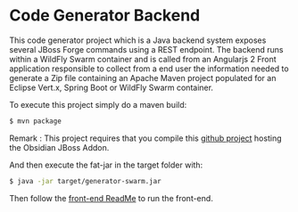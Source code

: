 # Code Generator Backend

This code generator project which is a Java backend system exposes several JBoss Forge commands
using a REST endpoint. The backend runs within a WildFly Swarm container and is called from 
an Angularjs 2 Front application responsible to collect from a end user the information needed to generate 
a Zip file containing an Apache Maven project populated for an Eclipse Vert.x, Spring Boot or WildFly Swarm 
container. 

To execute this project simply do a maven build:

```bash
$ mvn package
```

Remark : This project requires that you compile this [github project](http://github.com/obsidian-toaster/obsidian-addon) hosting the Obsidian JBoss Addon.

And then execute the fat-jar in the target folder with:

```bash
$ java -jar target/generator-swarm.jar 
```

Then follow the [front-end ReadMe][1] to run the front-end.

[1]:https://github.com/obsidian-toaster/generator-frontend/blob/master/README.md